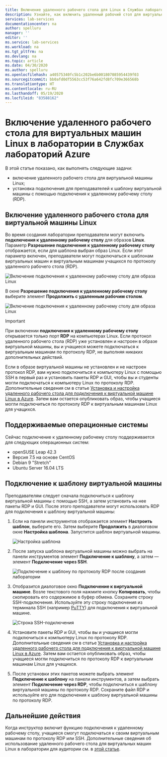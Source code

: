 ```yaml
---
title: Включение удаленного рабочего стола для Linux в Службах лабораторий Azure | Документация Майкрософт
description: Узнайте, как включить удаленный рабочий стол для виртуальных машин Linux в лаборатории в Службах лабораторий Azure.
services: lab-services
documentationcenter: na
author: spelluru
manager: ''
editor: ''
ms.service: lab-services
ms.workload: na
ms.tgt_pltfrm: na
ms.devlang: na
ms.topic: article
ms.date: 04/30/2020
ms.author: spelluru
ms.openlocfilehash: a40575340fc5b1c202be6b001807085954439f03
ms.sourcegitcommit: bb0afd0df5563cc53f76a642fd8fc709e366568b
ms.translationtype: HT
ms.contentlocale: ru-RU
ms.lasthandoff: 05/19/2020
ms.locfileid: "83588162"
---
```

# <a name="enable-remote-desktop-for-linux-virtual-machines-in-a-lab-in-azure-lab-services"></a>Включение удаленного рабочего стола для виртуальных машин Linux в лаборатории в Службах лабораторий Azure
В этой статье показано, как выполнять следующие задачи:

- включение удаленного рабочего стола для виртуальной машины Linux;
- установка подключения для преподавателей к шаблону виртуальной машины с помощью подключения к удаленному рабочему столу (RDP).

## <a name="enable-remote-desktop-for-linux-vm"></a>Включение удаленного рабочего стола для виртуальной машины Linux
Во время создания лаборатории преподаватели могут включить **подключения к удаленному рабочему столу** для образов **Linux**. Параметр **Разрешение подключения к удаленному рабочему столу** отображается, если для шаблона выбран образ Linux. Если этот параметр включен, преподаватели могут подключаться к шаблонам виртуальных машин и виртуальным машинам учащихся по протоколу удаленного рабочего стола (RDP). 

![Включение подключения к удаленному рабочему столу для образа Linux](../media/how-to-enable-remote-desktop-linux/enable-rdp-option.png)

В окне **Разрешение подключения к удаленному рабочему столу** выберите элемент **Продолжить с удаленным рабочим столом**. 

![Включение подключения к удаленному рабочему столу для образа Linux](../media/how-to-enable-remote-desktop-linux/enabling-remote-desktop-connection-dialog.png)

> [!IMPORTANT] 
> При включении **подключения к удаленному рабочему столу** открывается только порт **RDP** на компьютерах Linux. Если протокол удаленного рабочего стола (RDP) уже установлен и настроен в образе виртуальной машины, вы и учащиеся можете подключаться к виртуальным машинам по протоколу RDP, не выполняя никаких дополнительных действий.
> 
> Если в образе виртуальной машины не установлен и не настроен протокол RDP, вам нужно подключиться к компьютеру Linux с помощью SSH в первый раз и установить пакеты RDP и GUI, чтобы вы и студенты могли подключаться к компьютеру Linux по протоколу RDP. Дополнительные сведения см в статье [Установка и настройка удаленного рабочего стола для подключения к виртуальной машине Linux в Azure](../../virtual-machines/linux/use-remote-desktop.md). Затем вам остается опубликовать образ, чтобы учащиеся могли подключиться по протоколу RDP к виртуальным машинам Linux для учащихся. 

## <a name="supported-operating-systems"></a>Поддерживаемые операционные системы
Сейчас подключение к удаленному рабочему столу поддерживается для следующих операционных систем:

- openSUSE Leap 42.3
- Версия 7.5 на основе CentOS
- Debian 9 "Stretch"
- Ubuntu Server 16.04 LTS

## <a name="connect-to-the-template-vm"></a>Подключение к шаблону виртуальной машины 
Преподавателям следует сначала подключиться к шаблону виртуальной машины с помощью SSH, а затем установить на нее пакеты RDP и GUI. После этого преподаватели могут использовать RDP для подключения к шаблону виртуальной машины: 

1. Если на панели инструментов отображается элемент **Настроить шаблон**, выберите его. Затем выберите **Продолжить** в диалоговом окне **Настройка шаблона**. Запустится шаблон виртуальной машины.  

    ![Настройка шаблона](../media/how-to-enable-remote-desktop-linux/customize-template.png)
2. После запуска шаблона виртуальной машины можно выбрать на панели инструментов элемент **Подключение к шаблону**, а затем — элемент **Подключение через SSH**. 

    ![Подключение к шаблону по протоколу RDP после создания лаборатории](../media/how-to-enable-remote-desktop-linux/rdp-after-lab-creation.png) 
3. Отобразится диалоговое окно **Подключение к виртуальной машине**. Возле текстового поля нажмите кнопку **Копировать**, чтобы скопировать его содержимое в буфер обмена. Сохраните строку SSH-подключения. Используйте эту строку подключения из терминала SSH (например [PuTTY](https://www.putty.org/)) для подключения к виртуальной машине.
 
    ![Строка SSH-подключения](../media/how-to-enable-remote-desktop-linux/ssh-connection-string.png)
4. Установите пакеты RDP и GUI, чтобы вы и учащиеся могли подключиться к компьютеру Linux по протоколу RDP. Дополнительные сведения см в статье [Установка и настройка удаленного рабочего стола для подключения к виртуальной машине Linux в Azure](../../virtual-machines/linux/use-remote-desktop.md). Затем вам остается опубликовать образ, чтобы учащиеся могли подключиться по протоколу RDP к виртуальным машинам Linux для учащихся.
5. После установки этих пакетов можете выбрать элемент **Подключение к шаблону** на панели инструментов, а затем выбрать элемент **Подключение через RDP**, чтобы подключиться к шаблону виртуальной машины по протоколу RDP. Сохраните файл RDP и используйте его для подключения к шаблону виртуальной машины по протоколу RDP. 

## <a name="next-steps"></a>Дальнейшие действия
Когда инструктор включит функцию подключения к удаленному рабочему столу, учащиеся смогут подключаться к своим виртуальным машинам по протоколу RDP или SSH. Дополнительные сведения об использование удаленного рабочего стола для виртуальных машин Linux в лаборатории для аудитории см. в [этой статье](how-to-use-remote-desktop-linux-student.md). 